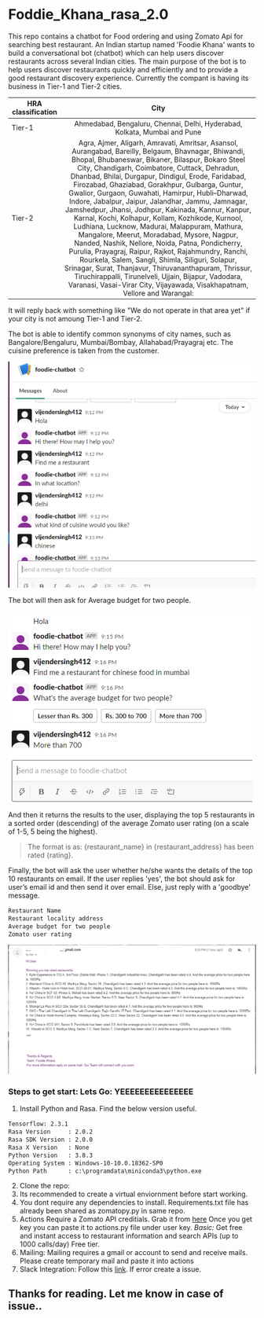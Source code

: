 # Foddie_Khana_rasa_2.0

This repo contains a chatbot for Food ordering and using Zomato Api for searching best restaurant.
An Indian startup named 'Foodie Khana' wants to build a conversational bot (chatbot) which can help users discover restaurants across several Indian cities.
The main purpose of the bot is to help users discover restaurants quickly and efficiently and to provide a good restaurant discovery experience.
Currently the compant is having its business in Tier-1 and Tier-2 cities. 

 	
| HRA classification        | City           |
| ------------------------- |:--------------:|
| Tier-1                         | Ahmedabad, Bengaluru, Chennai, Delhi, Hyderabad, Kolkata, Mumbai and Pune |
| Tier-2                         | Agra, Ajmer, Aligarh, Amravati, Amritsar, Asansol, Aurangabad, Bareilly, Belgaum, Bhavnagar, Bhiwandi, Bhopal, Bhubaneswar, Bikaner, Bilaspur, Bokaro Steel City, Chandigarh, Coimbatore, Cuttack, Dehradun, Dhanbad, Bhilai, Durgapur, Dindigul, Erode, Faridabad, Firozabad, Ghaziabad, Gorakhpur, Gulbarga, Guntur, Gwalior, Gurgaon, Guwahati, Hamirpur, Hubli–Dharwad, Indore, Jabalpur, Jaipur, Jalandhar, Jammu, Jamnagar, Jamshedpur, Jhansi, Jodhpur, Kakinada, Kannur, Kanpur, Karnal, Kochi, Kolhapur, Kollam, Kozhikode, Kurnool, Ludhiana, Lucknow, Madurai, Malappuram, Mathura, Mangalore, Meerut, Moradabad, Mysore, Nagpur, Nanded, Nashik, Nellore, Noida, Patna, Pondicherry, Purulia, Prayagraj, Raipur, Rajkot, Rajahmundry, Ranchi, Rourkela, Salem, Sangli, Shimla, Siliguri, Solapur, Srinagar, Surat, Thanjavur, Thiruvananthapuram, Thrissur, Tiruchirappalli, Tirunelveli, Ujjain, Bijapur, Vadodara, Varanasi, Vasai-Virar City, Vijayawada, Visakhapatnam, Vellore and Warangal: |


It will reply back with something like "We do not operate in that area yet" if your city is not amoung Tier-1 and Tier-2.

The bot is able to identify common synonyms of city names, such as Bangalore/Bengaluru, Mumbai/Bombay, Allahabad/Prayagraj etc.
The cuisine preference is taken from the customer.

![Screenshot Bot](Slack_integration_result.PNG)

The bot will then ask for Average budget for two people.

![Screenshot Bot](Slack_integration_result2.PNG)
 
And then it returns the results to the user, displaying the top 5 restaurants in a sorted order (descending) of the average Zomato user rating (on a scale of 1-5, 5 being the highest). 

>The format is as: {restaurant_name} in {restaurant_address} has been rated {rating}.

Finally, the bot will ask the user whether he/she wants the details of the top 10 restaurants on email. If the user replies 'yes', the bot should ask for user’s email id and then send it over email. Else, just reply with a 'goodbye' message. 

```The mail will have the following details for each restaurant:
Restaurant Name
Restaurant locality address
Average budget for two people
Zomato user rating 
```

![Screenshot Mail](mail_result.PNG)

### Steps to get start: Lets Go: YEEEEEEEEEEEEEEE
1. Install Python and Rasa. Find the below version useful.

```Python: 3.8.3
Tensorflow: 2.3.1
Rasa Version     : 2.0.2
Rasa SDK Version : 2.0.0
Rasa X Version   : None
Python Version   : 3.8.3
Operating System : Windows-10-10.0.18362-SP0
Python Path      : c:\programdata\miniconda3\python.exe
```
2. Clone the repo:
3. Its recommended to create a virtual enviornment before start working.
4. You dont require any dependencies to install. Requirements.txt file has already been shared as zomatopy.py in same repo.
5. Actions Require a Zomato API creditials. Grab it from [here](https://developers.zomato.com/api) Once you get key you can paste it to actions.py file under user key. *Basic:* Get free and instant access to restaurant information and search APIs (up to 1000 calls/day) Free tier.
6. Mailing: Mailing requires a gmail or account to send and receive mails. Please create temporary mail and paste it into actions
7. Slack Integration:  Follow this [link](https://medium.com/analytics-vidhya/integrating-your-rasa-chat-bot-with-slack-c18bffc6018b). If error create a issue. 

## Thanks for reading. Let me know in case of issue.. 
